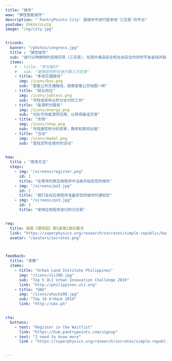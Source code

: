 ```yaml
---
title: "城市"
wow: "弹性智能城市"
description: "'PantryPoints City' 是城市中进行超本地'三交易'的平台"
youtube: GVkVoJzLn2g
image: "/og/city.jpg"


triconb:
  banner: "/photos/congress.jpg"
  title : "弹性城市"
  sub: "进行以物换物的信用交易（三交易），在提升食品安全和社会安全的同时节省金钱并抵抗通货膨胀"
  items:      
    # - title: "积分银行"
    #   sub: "使用您的积分进行第三方交易"
    - title: "本地交通路线"
      img: /icons/bus.png 
      sub: "查看公共交通路线，就像查看公交地图一样"
    - title: "就业岗位"
      img: /icons/jobless.png
      sub: "寻找或发布以积分支付的工作"      
    - title: "能源积分服务"
      img: /icons/energy.png 
      sub: "对比不同能源供应商，以获得最佳交易"
    - title: "市场"
      img: /icons/shop.png
      sub: "寻找接受积分的卖家，教练和房间出租"
    - title: "活动"
      img: /icons/medal.png
      sub: "查找您所在城市的活动"
      

how:
  title : "使用方法"
  steps:
    - img: "/screens/register.png"
      id: 1
      title: "在等待列表应用程序中注册并指定您的城市"
    - img: "/screens/po2.jpg"
      id: 2
      title: "我们会在应用程序准备好您的城市时通知您"
    - img: "/screens/po3.jpg"
      id: 3
      title: "使用应用程序进行积分交易"


req:
  title: 根据《理想国》第5册第2章的要求
  link: "https://superphysics.org/research/socrates/simple-republic/book-5/chapter-2"
  avatar: "/avatars/socrates.png"  



feedback:
  title: "竞赛"
  items:
    - title: "Urban Land Institute Philippines"
      img: "/icons/uli200.jpg"
      sub: "Top 5 ULI Urban Innovation Challenge 2019"
      link: "http://philippines.uli.org"
    - title: "UBX"
      img: "/icons/uhack200.jpg"
      sub: "Top 10 U:Hack 2019" 
      link: "http://ubx.ph"


cta:
  buttons:
    - text: "Register in the Waitlist"
      link: "https://hub.pantrypoints.com/signup"
    - text: "I need to know more"
      link : "https://superphysics.org/research/socrates/simple-republic/book-5/chapter-2"


---
```

